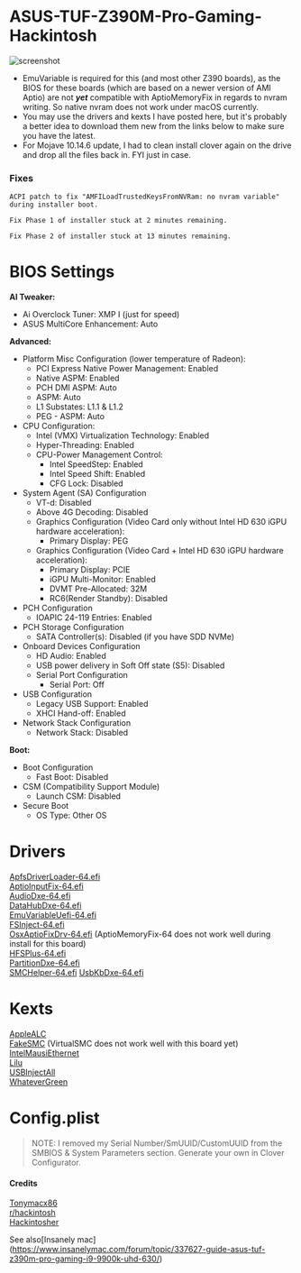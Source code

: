 # ASUS-TUF-Z390M-Pro-Gaming-Hackintosh

![screenshot](https://user-images.githubusercontent.com/6263626/62662534-a12b0d00-b931-11e9-9ce4-6f3ebd1fa4f0.png)

- EmuVariable is required for this (and most other Z390 boards), as the BIOS for these boards (which are based on a newer version of AMI Aptio) are not __*yet*__ compatible with AptioMemoryFix in regards to nvram writing. So native nvram does not work under macOS currently.  
- You may use the drivers and kexts I have posted here, but it's probably a better idea to download them new from the links below to make sure you have the latest.  
- For Mojave 10.14.6 update, I had to clean install clover again on the drive and drop all the files back in. FYI just in case.


### Fixes
```
ACPI patch to fix "AMFILoadTrustedKeysFromNVRam: no nvram variable" during installer boot.
```
```
Fix Phase 1 of installer stuck at 2 minutes remaining.
```
```
Fix Phase 2 of installer stuck at 13 minutes remaining.
```

# BIOS Settings

__AI Tweaker:__
  * Ai Overclock Tuner: XMP I (just for speed)
  * ASUS MultiCore Enhancement: Auto

__Advanced:__
  * Platform Misc Configuration (lower temperature of Radeon):
    * PCI Express Native Power Management: Enabled
    * Native ASPM: Enabled
    * PCH DMI ASPM: Auto
    * ASPM: Auto
    * L1 Substates: L1.1 & L1.2
    * PEG - ASPM: Auto
  * CPU Configuration:
    * Intel (VMX) Virtualization Technology: Enabled
    * Hyper-Threading: Enabled
    * CPU-Power Management Control:
      * Intel SpeedStep: Enabled
      * Intel Speed Shift: Enabled
      * CFG Lock: Disabled
  * System Agent (SA) Configuration
    * VT-d: Disabled
    * Above 4G Decoding: Disabled
    * Graphics Configuration (Video Card only without Intel HD 630 iGPU hardware acceleration):
      * Primary Display: PEG
    * Graphics Configuration (Video Card + Intel HD 630 iGPU hardware acceleration):
      * Primary Display: PCIE
      * iGPU Multi-Monitor: Enabled
      * DVMT Pre-Allocated: 32M
      * RC6(Render Standby): Disabled 
  * PCH Configuration
    * IOAPIC 24-119 Entries: Enabled
  * PCH Storage Configuration
    * SATA Controller(s): Disabled (if you have SDD NVMe)
  * Onboard Devices Configuration
    * HD Audio: Enabled
    * USB power delivery in Soft Off state (S5): Disabled
    * Serial Port Configuration
      * Serial Port: Off
  * USB Configuration
    * Legacy USB Support: Enabled
    * XHCI Hand-off: Enabled
  * Network Stack Configuration
    * Network Stack: Disabled

__Boot:__
  * Boot Configuration
    * Fast Boot: Disabled
  * CSM (Compatibility Support Module)
    * Launch CSM: Disabled
  * Secure Boot
    * OS Type: Other OS
    

# Drivers
[ApfsDriverLoader-64.efi](https://github.com/athlonreg/Clover_Build/tree/master/drivers64UEFI)  
[AptioInputFix-64.efi](https://github.com/athlonreg/Clover_Build/tree/master/drivers64UEFI)  
[AudioDxe-64.efi](https://github.com/athlonreg/Clover_Build/tree/master/drivers64UEFI)  
[DataHubDxe-64.efi](https://github.com/athlonreg/Clover_Build/tree/master/drivers64UEFI)  
[EmuVariableUefi-64.efi](https://github.com/athlonreg/Clover_Build/tree/master/drivers64UEFI)  
[FSInject-64.efi](https://github.com/athlonreg/Clover_Build/tree/master/drivers64UEFI)  
[OsxAptioFixDrv-64.efi](https://github.com/athlonreg/Clover_Build/tree/master/drivers64UEFI) (AptioMemoryFix-64 does not work well during install for this board)  
[HFSPlus-64.efi](https://github.com/athlonreg/Clover_Build/tree/master/drivers64UEFI)  
[PartitionDxe-64.efi](https://github.com/athlonreg/Clover_Build/tree/master/drivers64UEFI)  
[SMCHelper-64.efi](https://github.com/athlonreg/Clover_Build/tree/master/drivers64UEFI)
[UsbKbDxe-64.efi](https://github.com/athlonreg/Clover_Build/tree/master/drivers64UEFI)  

# Kexts
[AppleALC](https://github.com/acidanthera/AppleALC/releases)   
[FakeSMC](https://github.com/RehabMan/OS-X-FakeSMC-kozlek/releases) (VirtualSMC does not work well with this board yet)   
[IntelMausiEthernet](https://github.com/acidanthera/IntelMausi/releases)   
[Lilu](https://github.com/acidanthera/Lilu/releases)   
[USBInjectAll](https://bitbucket.org/RehabMan/os-x-usb-inject-all/downloads/)   
[WhateverGreen](https://github.com/acidanthera/WhateverGreen/releases)   

# Config.plist

>NOTE: I removed my Serial Number/SmUUID/CustomUUID from the SMBIOS & System Parameters section. Generate your own in Clover Configurator. 

#### Credits
[Tonymacx86](https://www.tonymacx86.com/)   
[r/hackintosh](https://www.reddit.com/r/hackintosh/)   
[Hackintosher](https://hackintosher.com/)

See also[Insanely mac] (https://www.insanelymac.com/forum/topic/337627-guide-asus-tuf-z390m-pro-gaming-i9-9900k-uhd-630/)

